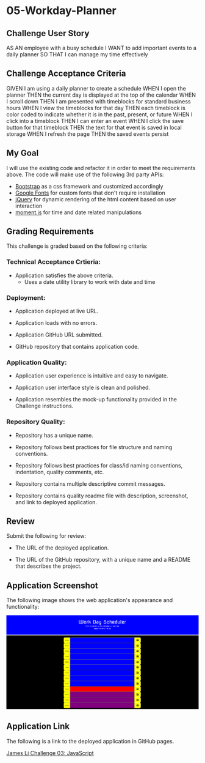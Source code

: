 # 05-Workday-Planner

## Challenge User Story
AS AN employee with a busy schedule
I WANT to add important events to a daily planner
SO THAT I can manage my time effectively

## Challenge Acceptance Criteria
GIVEN I am using a daily planner to create a schedule
WHEN I open the planner
THEN the current day is displayed at the top of the calendar
WHEN I scroll down
THEN I am presented with timeblocks for standard business hours
WHEN I view the timeblocks for that day
THEN each timeblock is color coded to indicate whether it is in the past, present, or future
WHEN I click into a timeblock
THEN I can enter an event
WHEN I click the save button for that timeblock
THEN the text for that event is saved in local storage
WHEN I refresh the page
THEN the saved events persist

## My Goal
I will use the existing code and refactor it in order to meet the requirements above. The code will make use of the following 3rd party APIs:
* [Bootstrap](https://getbootstrap.com/docs/4.5/getting-started/introduction/) as a css framework and customized accordingly
* [Google Fonts](https://fonts.google.com/) for custom fonts that don't require installation
* [jQuery](https://api.jquery.com/) for dynamic rendering of the html content based on user interaction
* [moment.js](https://momentjs.com/) for time and date related manipulations

## Grading Requirements
This challenge is graded based on the following criteria:

### Technical Acceptance Crtieria:
* Application satisfies the above criteria.
    * Uses a date utility library to work with date and time

### Deployment:
* Application deployed at live URL.

* Application loads with no errors.

* Application GitHub URL submitted.

* GitHub repository that contains application code.

### Application Quality:

* Application user experience is intuitive and easy to navigate.

* Application user interface style is clean and polished.

* Application resembles the mock-up functionality provided in the Challenge instructions.

### Repository Quality: 

* Repository has a unique name.

* Repository follows best practices for file structure and naming conventions.

* Repository follows best practices for class/id naming conventions, indentation, quality comments, etc.

* Repository contains multiple descriptive commit messages.

* Repository contains quality readme file with description, screenshot, and link to deployed application.

## Review

Submit the following for review:

* The URL of the deployed application.

* The URL of the GitHub repository, with a unique name and a README that describes the project.

## Application Screenshot

The following image shows the web application's appearance and functionality:

![James Li quiz game app](./assets/05-workday-planner-screenshot.png)

## Application Link

The following is a link to the deployed application in GitHub pages.

[James Li Challenge 03: JavaScript](https://jimjamlee.github.io/05-Workday-Planner/)